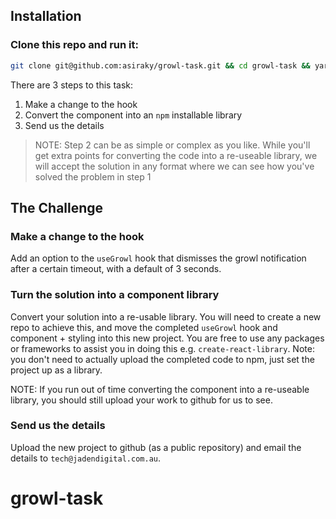 ## Installation

### Clone this repo and run it:
```bash
git clone git@github.com:asiraky/growl-task.git && cd growl-task && yarn && yarn start
```

There are 3 steps to this task:
1. Make a change to the hook
2. Convert the component into an `npm` installable library
3. Send us the details

> NOTE: Step 2 can be as simple or complex as you like. While you'll get extra points for converting the code into a re-useable library, we will accept the solution in any format where we can see how you've solved the problem in step 1

## The Challenge

### Make a change to the hook
Add an option to the `useGrowl` hook that dismisses the growl notification after a certain timeout, with a default of 3 seconds.

### Turn the solution into a component library
Convert your solution into a re-usable library. You will need to create a new repo to achieve this, and move the completed `useGrowl` hook and component + styling into this new project. You are free to use any packages or frameworks to assist you in doing this e.g. `create-react-library`. Note: you don't need to actually upload the completed code to npm, just set the project up as a library.

NOTE: If you run out of time converting the component into a re-useable library, you should still upload your work to github for us to see.

### Send us the details
Upload the new project to github (as a public repository) and email the details to `tech@jadendigital.com.au`.
# growl-task
